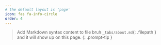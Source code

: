 ```yaml
---
# the default layout is 'page'
icon: fas fa-info-circle
order: 4
---
```


> Add Markdown syntax content to file bruh `_tabs/about.md`{: .filepath } and it will show up on this page.
{: .prompt-tip }
